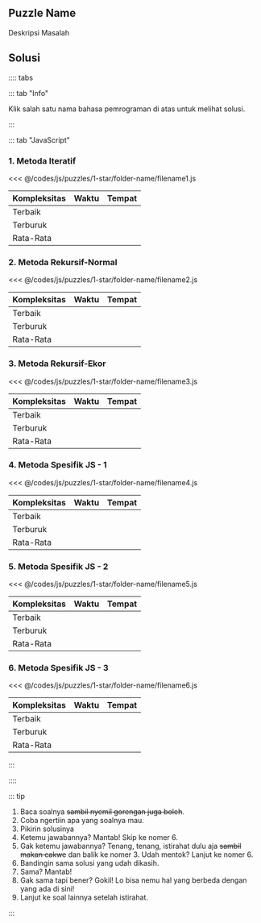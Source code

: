 ## Puzzle Name

Deskripsi Masalah

## Solusi

:::: tabs

::: tab "Info"

Klik salah satu nama bahasa pemrograman di atas untuk melihat solusi.

:::

::: tab "JavaScript"

### 1. Metoda Iteratif

<<< @/codes/js/puzzles/1-star/folder-name/filename1.js

| Kompleksitas | Waktu | Tempat |
| ------------ | ----- | ------ |
| Terbaik      |       |        |
| Terburuk     |       |        |
| Rata-Rata    |       |        |

### 2. Metoda Rekursif-Normal

<<< @/codes/js/puzzles/1-star/folder-name/filename2.js

| Kompleksitas | Waktu | Tempat |
| ------------ | ----- | ------ |
| Terbaik      |       |        |
| Terburuk     |       |        |
| Rata-Rata    |       |        |

### 3. Metoda Rekursif-Ekor

<<< @/codes/js/puzzles/1-star/folder-name/filename3.js

| Kompleksitas | Waktu | Tempat |
| ------------ | ----- | ------ |
| Terbaik      |       |        |
| Terburuk     |       |        |
| Rata-Rata    |       |        |

### 4. Metoda Spesifik JS - 1

<<< @/codes/js/puzzles/1-star/folder-name/filename4.js

| Kompleksitas | Waktu | Tempat |
| ------------ | ----- | ------ |
| Terbaik      |       |        |
| Terburuk     |       |        |
| Rata-Rata    |       |        |

### 5. Metoda Spesifik JS - 2

<<< @/codes/js/puzzles/1-star/folder-name/filename5.js

| Kompleksitas | Waktu | Tempat |
| ------------ | ----- | ------ |
| Terbaik      |       |        |
| Terburuk     |       |        |
| Rata-Rata    |       |        |

### 6. Metoda Spesifik JS - 3

<<< @/codes/js/puzzles/1-star/folder-name/filename6.js

| Kompleksitas | Waktu | Tempat |
| ------------ | ----- | ------ |
| Terbaik      |       |        |
| Terburuk     |       |        |
| Rata-Rata    |       |        |

:::

::::

::: tip

1. Baca soalnya ~~sambil nyemil gorengan juga boleh~~.
2. Coba ngertiin apa yang soalnya mau.
3. Pikirin solusinya
4. Ketemu jawabannya? Mantab! Skip ke nomer 6.
5. Gak ketemu jawabannya? Tenang, tenang, istirahat dulu aja ~~sambil makan cakwe~~ dan balik ke nomer 3. Udah mentok? Lanjut ke nomer 6.
6. Bandingin sama solusi yang udah dikasih.
7. Sama? Mantab!
8. Gak sama tapi bener? Gokil! Lo bisa nemu hal yang berbeda dengan yang ada di sini!
9. Lanjut ke soal lainnya setelah istirahat.

:::